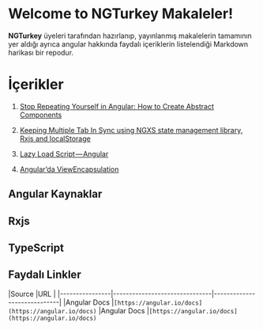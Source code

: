 # Welcome to NGTurkey Makaleler!

**NGTurkey** üyeleri tarafından hazırlanıp, yayınlanmış makalelerin tamamının yer aldığı ayrıca angular hakkında faydalı içeriklerin listelendiği Markdown harikası bir repodur.

# İçerikler

 1. [Stop Repeating Yourself in Angular: How to Create Abstract Components](https://medium.com/@ozak/stop-repeating-yourself-in-angular-how-to-create-abstract-components-9726d43c99ab)

 2. [Keeping Multiple Tab In Sync using NGXS state management library, Rxjs and localStorage](https://medium.com/@mehmetakifalp/keeping-multiple-tab-in-sync-using-ngxs-state-management-library-rxjs-and-localstorage-840c0bf615fa)
 3. [Lazy Load Script — Angular](https://medium.com/@mehmeterim/lazy-load-script-angular-9bc3e7e8acfa)
 4.  [Angular’da ViewEncapsulation](http://www.berksoyyilmaz.com/angularda-viewencapsulation/)

## Angular Kaynaklar


## Rxjs


## TypeScript


## Faydalı Linkler



|Source                   |URL                                      |
|----------------|-------------------------------|-----------------------------|
|Angular Docs |`[https://angular.io/docs](https://angular.io/docs)` 
|Angular Docs |`[https://angular.io/docs](https://angular.io/docs)`
